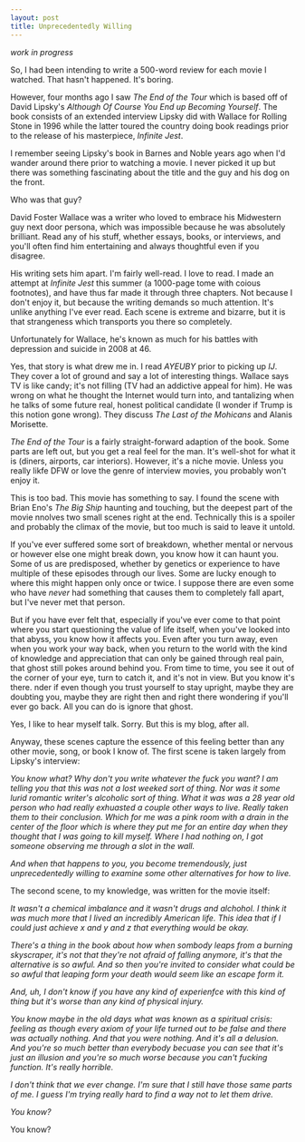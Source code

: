 ```yaml
---
layout: post
title: Unprecedentedly Willing
---
```

*work in progress*

So, I had been intending to write a 500-word review for each movie I watched. That hasn't happened. It's boring.

However, four months ago I saw *The End of the Tour* which is based off of David Lipsky's 
*Although Of Course You End up Becoming Yourself*. The book consists of an extended interview Lipsky did with Wallace for 
Rolling Stone in 1996 while the latter toured the country doing book readings prior to the release of 
his masterpiece, *Infinite Jest*.

I remember seeing Lipsky's book in Barnes and Noble years ago when I'd wander around there prior to watching a movie.
I never picked it up but there was something fascinating about the title and the guy and his dog on the front. 

Who was that guy?

David Foster Wallace was a writer who loved to embrace his Midwestern guy next door persona, which was impossible because he was absolutely brilliant. Read any of his stuff, whether essays, books, or interviews, and you'll often find him entertaining and always thoughtful even if you disagree.

His writing sets him apart. I'm fairly well-read. I love to read. I made an attempt at *Infinite Jest* this summer (a 1000-page tome with coious footnotes), and have thus far made it through three chapters. Not because I don't enjoy it, but because the writing demands so much attention. It's unlike anything I've ever read. Each scene is extreme and bizarre, but it is that strangeness which transports you there so completely.

Unfortunately for Wallace, he's known as much for his battles with depression and suicide in 2008 at 46. 

Yes, that story is what drew me in. I read *AYEUBY* prior to picking up *IJ*. They cover a lot of ground and say a lot of interesting things. Wallace says TV is like candy; it's not filling (TV had an addictive appeal for him). He was wrong on what he thought the Internet would turn into, and tantalizing when he talks of some future real, honest political candidate (I wonder if Trump is this notion gone wrong). They discuss *The Last of the Mohicans* and Alanis Morisette.

*The End of the Tour* is a fairly straight-forward adaption of the book. Some parts are left out, but you get a real feel for the man. It's well-shot for what it is (diners, airports, car interiors). However, it's a niche movie. Unless you really likfe DFW or love the genre of interview movies, you probably won't enjoy it.

This is too bad. This movie has something to say. I found the scene with Brian Eno's *The Big Ship* haunting and touching, but the deepest part of the movie nnolves two small scenes right at the end. Technically this is a spoiler and probably the climax of the movie, but too much is said to leave it untold.

If you've ever suffered some sort of breakdown, whether mental or nervous or however else one might break down, you know how it can haunt you.  Some of us are predisposed, whether by genetics or experience to have multiple of these episodes through our lives. Some are lucky enough to where this might happen only once or twice. I suppose there are even some who have *never* had something that causes them to completely fall apart, but I've never met that person.

But if you have ever felt that, especially if you've ever come to that point where you start questioning the value of life itself, when you've looked into that abyss, you know how it affects you. Even after you turn away, even when you work your way back, when you return to the world with the kind of knowledge and appreciation that can only be gained through real pain, that ghost still pokes around behind you. From time to time, you see it out of the corner of your eye, turn to catch it, and it's not in view. But you know it's there.
 nder if even though you trust yourself to stay upright, maybe they are doubting you, maybe they are right then and right there wondering if you'll ever go back. All you can do is ignore that ghost.

Yes, I like to hear myself talk. Sorry. But this is my blog, after all.

Anyway, these scenes capture the essence of this feeling better than any other movie, song, or book I know of. The first scene is taken largely from Lipsky's interview:

*You know what? Why don't you write whatever the fuck you want? I am telling you that this was not a lost weeked sort of thing. Nor was it some lurid romantic writer's alcoholic sort of thing. What it was was a 28 year old person who had really exhuasted a couple other ways to live. Really taken them to their conclusion. Which for me was a pink room with a drain in the center     of the floor which is where they put me for an entire day when they thought that I was going to kill myself. Where I had nothing on, I got someone observing me through a slot in the wall.* 

*And when that happens to you, you become tremendously, just unprecedentedly willing to examine some other alternatives for how to live.*

The second scene, to my knowledge, was written for the movie itself:

*It wasn't a chemical imbalance and it wasn't drugs and alchohol. I think it was much more that I lived an incredibly American life. This idea that if I could just achieve x and y and z that everything would be okay.*

*There's a thing in the book about how when sombody leaps from a burning skyscraper, it's not that they're not afraid of falling anymore, it's that the alternative is so awful. And so then you're invited to consider what could be so awful that leaping form your death would seem like an escape form it.* 

*And, uh, I don't know if you have any kind of experienfce with this kind of thing but it's worse than any kind of physical injury.*
  
*You know maybe in the old days what was known as a spiritual crisis: feeling as though every axiom of your life turned out to be false and there was actually nothing. And that you were nothing. And it's all a delusion. And you're so much better than everybody becuase you can see that it's just an illusion and you're so much worse because you can't fucking function.* 
                                                                                                                              *It's really horrible.*
 
*I don't think that we ever change. I'm sure that I still have those same parts of me. I guess I'm trying really hard to find a way not to let them drive.*

*You know?*

You know?

